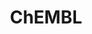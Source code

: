 ---
bigquery: https://console.cloud.google.com/bigquery?p=patents-public-data&d=ebi_chembl&page=dataset
citation: '"The ChEMBL database in 2017." Anna Gaulton, Anne Hersey, Michał Nowotka,
  A Patrícia Bento, Jon Chambers, David Mendez, Prudence Mutowo, Francis Atkinson,
  Louisa J Bellis, Elena Cibrián-Uhalte, Mark Davies, Nathan Dedman, Anneli Karlsson,
  María Paula Magariños, John P Overington, George Papadatos, Ines Smit, Andrew R
  Leach Nucleic acids Research (2017) 45 (Database Issue), D945-D954'
contributors: European Bioinformatics Institute
cost: None
description: ChEMBL Data is a manually curated database of small molecules used in
  drug discovery, including information about existing patented drugs.
documentation: 'schema: https://www.ebi.ac.uk/chembl/db_schema


  '
last_edit: 04/11/2022, 21:24:56
location: https://console.cloud.google.com/marketplace/product/google_patents_public_datasets/chembl
maintained_by: EMBL-EBI, an outstation of European Molecular Biology Laboratory
related_publications: '

  ChEMBL: towards direct deposition of bioassay data.


  Mendez D, Gaulton A, Bento AP, Chambers J, De Veij M, Félix E, Magariños MP, Mosquera
  JF, Mutowo P, Nowotka M, Gordillo-Marañón M, Hunter F, Junco L, Mugumbate G, Rodriguez-Lopez
  M, Atkinson F, Bosc N, Radoux CJ, Segura-Cabrera A, Hersey A, Leach AR.


  — Nucleic Acids Res. 2019; 47(D1):D930-D940. doi: 10.1093/nar/gky1075

  '
schema_fields:
- warning_year
- l1
- bei
- pubmed_id
- acd_logd
- standard_flag
- l3
- company
- cell_name
- tid_fixed
- class_type
- l7
- warnref_id
- ass_cls_map_id
- num_lipinski_ro5_violations
- definition
- assay_tissue
- parent_type
- comp_class_id
- first_approval
- comments
- parent_go_id
- aidx
- clo_id
- ridx
- assay_param_id
- go_id
- doc_type
- first_in_class
- efo_term
- compd_id
- protein_class_synonym
- result_flag
- component_synonym
- as_id
- molfile
- mol_frac_id
- text_value
- publication_number
- src_compound_id
- mc_organism
- uo_units
- accession
- level4
- title
- country
- ro3_pass
- warning_country
- sequence
- mc_target_name
- hrac_class_id
- withdrawn_flag
- l8
- mesh_id
- component_id
- entity_id
- therapeutic_flag
- full_mwt
- assay_type
- protein_class_id
- drugind_id
- organism
- site_id
- natural_product
- compound_name
- prodrug
- qudt_units
- related_tid
- dosed_ingredient
- standard_upper_value
- disease_efficacy
- research_stem
- ddd_comment
- status
- mesh_heading
- version
- synonyms
- short_name
- molregno
- availability_type
- metref_id
- frac_class_id
- assay_source
- met_conversion
- molecule_type
- parent_id
- hba_lipinski
- ingredient
- mec_id
- major_class
- level5
- nda_type
- aromatic_rings
- alogp
- withdrawn_country
- molecular_mechanism
- assay_category
- enzyme_tid
- canonical_smiles
- description
- frac_code
- mc_tax_id
- acd_most_bpka
- max_phase
- assay_cell_type
- src_short_name
- target_type
- bao_id
- std_act_id
- upper_value
- updated_by
- withdrawn_year
- standard_relation
- src_id
- compsyn_id
- molecular_species
- patent_use_code
- data_validity_comment
- published_units
- ref_type
- component_type
- mol_hrac_id
- idx
- ddd_value
- who_extra
- met_comment
- cidx
- doi
- end_position
- volume
- acd_logp
- source_domain_id
- caloha_id
- standard_type
- cx_logp
- qed_weighted
- cx_most_apka
- record_id
- class_level
- tissue_id
- source
- smid
- pchembl_value
- last_page
- set_name
- approval_date
- mc_target_type
- path
- structure_type
- l2
- alert_set_id
- standard_text_value
- parameter_value
- polymer_flag
- domain_description
- standard_inchi
- mol_irac_id
- units
- year
- warning_type
- src_description
- cell_source_tissue
- variant_id
- level4_description
- actsm_id
- rtb
- metabolite_record_id
- priority
- chirality
- num_alerts
- bao_endpoint
- warning_description
- oc_id
- authors
- drug_product_flag
- parent_molregno
- compound_key
- issue
- activity_id
- heavy_atoms
- substrate_record_id
- last_active
- standard_inchi_key
- l6
- prediction_method
- predbind_id
- assay_id
- syn_type
- patent_expire_date
- mol_atc_id
- submission_date
- log_id
- num_ro5_violations
- uberon_id
- level3_description
- comp_go_id
- rgid
- chembl_id
- level2_description
- assay_organism
- updated_on
- subgroup
- annotation
- bao_format
- irac_class_id
- dosage_form
- warning_class
- parameter_type
- curated_by
- isoform
- chebi_par_id
- cell_description
- prod_pat_id
- strength
- action_type
- assay_desc
- inorganic_flag
- l5
- psa
- warning_id
- published_type
- co_stem_id
- hrac_code
- level1_description
- irac_code
- full_molformula
- atc_code
- value
- delist_flag
- assay_subcellular_fraction
- target_mapping
- parenteral
- level3
- ddd_id
- doc_id
- drug_substance_flag
- aspect
- max_phase_for_ind
- relation
- start_position
- activity_count
- hba
- ddd_admr
- mechanism_of_action
- domain_id
- src_assay_id
- job_id
- patent_no
- confidence
- direct_interaction
- targrel_id
- mechanism_comment
- hbd_lipinski
- label
- normal_range_max
- protclasssyn_id
- mc_target_accession
- relationship
- cellosaurus_id
- trade_name
- mutation
- cell_ontology_id
- withdrawn_class
- standard_units
- indication_class
- usan_stem
- relationship_desc
- innovator_company
- activity_comment
- species_group_flag
- ref_id
- relationship_type
- le
- sitecomp_id
- l4
- hbd
- downgraded
- ddd_units
- lle
- assay_class_id
- usan_stem_id
- efo_id
- usan_stem_definition
- cpd_str_alert_id
- stem_class
- res_stem_id
- met_id
- patent_id
- alert_id
- pref_name
- cell_source_organism
- indref_id
- sei
- acd_most_apka
- domain_type
- ad_type
- tbl
- site_residues
- published_relation
- helm_notation
- potential_duplicate
- alert_name
- name
- applicant_full_name
- molsyn_id
- level1
- ap_id
- product_id
- oral
- stat
- withdrawn_reason
- smarts
- binding_site_comment
- mw_monoisotopic
- domain_name
- pathway_id
- cx_logd
- usan_year
- drug_record_id
- db_source
- cx_most_bpka
- target_desc
- site_name
- assay_test_type
- creation_date
- cl_lincs_id
- formulation_id
- enzyme_name
- biocomp_id
- selectivity_comment
- route
- published_value
- active_molregno
- standard_value
- stem
- topical
- abstract
- orig_description
- black_box_warning
- normal_range_min
- usan_substem
- db_version
- who_name
- entity_type
- protein_class_desc
- first_page
- previous_company
- tid
- assay_strain
- homologue
- sequence_md5sum
- level2
- active_ingredient
- mw_freebase
- cell_source_tax_id
- targcomp_id
- confidence_score
- type
- assay_tax_id
- bto_id
- pathway_key
- cell_id
- tax_id
- mecref_id
- journal
- toid
- curation_comment
- ref_url
shortname: chembl
tags:
- biotechnology
- health
- chemical
- bioinformatics
- medical
terms_of_use: CC BY-SA 3.0
title: ChEMBL
uuid: e232a192-965c-4ec9-904c-155b6dfe56c5
---